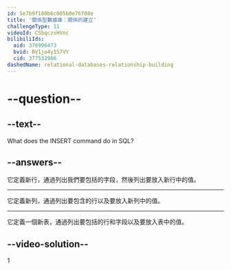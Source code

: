 ```yaml
---
id: 5e7b9f180b6c005b0e76f08e
title: '關係型數據庫：關係的建立'
challengeType: 11
videoId: CSbqczsHVnc
bilibiliIds:
  aid: 376996473
  bvid: BV1jo4y1S7VY
  cid: 377532966
dashedName: relational-databases-relationship-building
---
```


# --question--

## --text--

What does the INSERT command do in SQL?

## --answers--

它定義新行，通過列出我們要包括的字段，然後列出要放入新行中的值。

---

它定義新列，通過列出要包含的行以及要放入新列中的值。

---

它定義一個新表，通過列出要包括的行和字段以及要放入表中的值。

## --video-solution--

1

